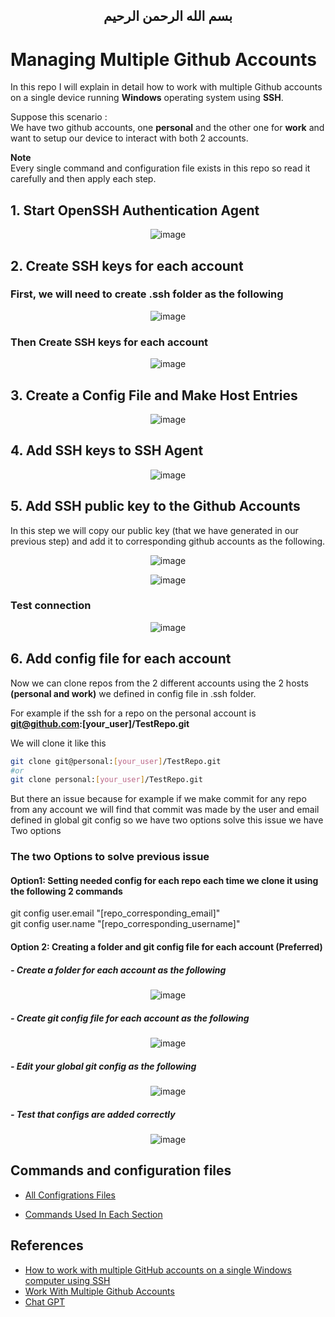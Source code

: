 <h2 dir="rtl" align="center">
بسم الله الرحمن الرحيم
</h2>

# Managing Multiple Github Accounts

In this repo I will explain in detail how to work with multiple Github accounts on a single device running **Windows** operating system using **SSH**.

Suppose this scenario :  
We have two github accounts, one **personal** and the other one for  **work** and want to setup our device to interact with both 2 accounts.

**Note**  
Every single command and configuration file exists in this repo so read it carefully and then apply each step.

## 1. Start OpenSSH Authentication Agent
<div align="center">

 ![image](https://github.com/MohamedHashish42/Managing-Multiple-Github-Accounts/assets/81900786/777df7dd-588a-43c6-8a1c-35d0f7d9ccf5)

</div>

## 2. Create SSH keys for each account
### First, we will need to create **.ssh** folder as the following

<div align="center">

![image](https://github.com/MohamedHashish42/Managing-Multiple-Github-Accounts/assets/81900786/6af06fc3-2aef-4313-9111-e504ece1f983)

</div>

### Then Create SSH keys for each account
<div align="center">

![image](https://github.com/MohamedHashish42/Managing-Multiple-Github-Accounts/assets/81900786/df982f8c-1f55-4f9d-a5d4-db1e636d5019)

</div>

## 3. Create a Config File and Make Host Entries

<div align="center">

![image](https://github.com/MohamedHashish42/Managing-Multiple-Github-Accounts/assets/81900786/400aea7b-caef-4ec2-84cb-7fef9d1966b6)

</div>

## 4. Add SSH keys to SSH Agent 


<div align="center">

![image](https://github.com/MohamedHashish42/Managing-Multiple-Github-Accounts/assets/81900786/1e4bd616-11b9-4ac1-bcaf-2fc3b5d1ae88)

</div>


## 5. Add SSH public key to the Github Accounts
In this step we will copy our public key (that we have generated in our previous step) and add it to corresponding github accounts as the following.

<div align="center">

![image](https://github.com/MohamedHashish42/Managing-Multiple-Github-Accounts/assets/81900786/2287e14e-c617-4848-88dc-2529fddcf540)

![image](https://github.com/MohamedHashish42/Managing-Multiple-Github-Accounts/assets/81900786/7d2dca01-821f-4f2f-b057-1ff508a1b540)

</div>

### Test connection
<div align="center">
  
![image](https://github.com/MohamedHashish42/Managing-Multiple-Github-Accounts/assets/81900786/69fac7cc-3984-4813-8d3f-47d4c81189dd)

</div>

## 6. Add config file for each account
Now we can clone repos from the 2 different accounts using the 2 hosts **(personal and work)** we defined 
in config file in .ssh folder.    

For example if the ssh for a repo on the personal account is    
**git@github.com:[your_user]/TestRepo.git**  

We will clone it like this
```bash
git clone git@personal:[your_user]/TestRepo.git
#or
git clone personal:[your_user]/TestRepo.git
```

But there an issue because for example if we make commit for any repo from any account we will find that commit was made 
by the user and email defined in global git config so we have two options solve this issue we have Two options 

### The two Options to solve previous issue
#### Option1: Setting needed config for each repo each time we clone it using the following 2 commands  
git config user.email "[repo_corresponding_email]"  
git config user.name "[repo_corresponding_username]"  

#### Option 2: Creating a folder and git config file for each account (Preferred)
##### - Create a folder for each account as the following
<div align="center">

![image](https://github.com/MohamedHashish42/Managing-Multiple-Github-Accounts/assets/81900786/f11a7876-f678-4b27-938a-91da9b214bcb)

</div>

##### - Create git config file for each account as the following

<div align="center">

![image](https://github.com/MohamedHashish42/Managing-Multiple-Github-Accounts/assets/81900786/f47f141a-6889-4563-b0b8-f6a23c98d5ce)

</div>


##### - Edit your global git config as the following

<div align="center">
  
![image](https://github.com/MohamedHashish42/Managing-Multiple-Github-Accounts/assets/81900786/3d60600f-7d27-4eca-81fa-2ef9178632e5)

</div>

##### - Test that configs are added correctly
<div align="center">
  
![image](https://github.com/MohamedHashish42/Managing-Multiple-Github-Accounts/assets/81900786/cc8cbafd-488d-4331-807e-f3be6394db06)

</div>

## Commands and configuration files

- [All Configrations Files](https://github.com/MohamedHashish42/Managing-Multiple-Github-Accounts/blob/main/AllConfigrationsFiles.md)

- [Commands Used In Each Section](https://github.com/MohamedHashish42/Managing-Multiple-Github-Accounts/blob/main/CommandsUsedInEachSection.md)

## References

- [How to work with multiple GitHub accounts on a single Windows computer using SSH](https://www.youtube.com/watch?v=Fyfp0oEWD6w) 
- [Work With Multiple Github Accounts](https://gist.github.com/rahularity/86da20fe3858e6b311de068201d279e3)
- [Chat GPT](https://chat.openai.com/auth/login)

